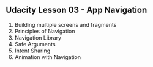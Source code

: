 ## Udacity Lesson 03 - App Navigation

1. Building multiple screens and fragments
2. Principles of Navigation
3. Navigation Library
4. Safe Arguments
5. Intent Sharing
6. Animation with Navigation